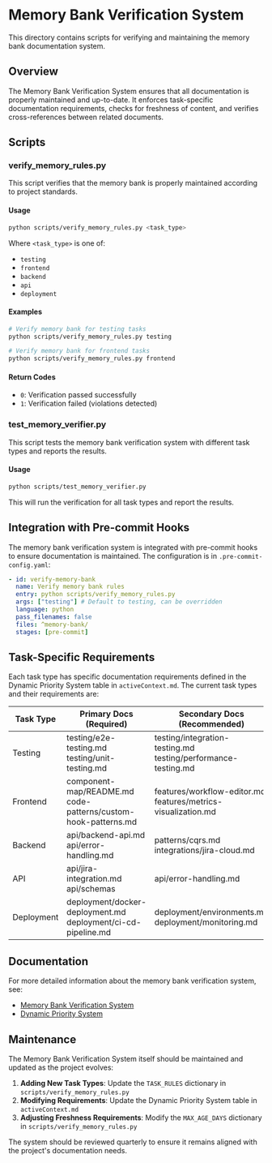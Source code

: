# Memory Bank Verification System

This directory contains scripts for verifying and maintaining the memory bank documentation system.

## Overview

The Memory Bank Verification System ensures that all documentation is properly maintained and up-to-date. It enforces task-specific documentation requirements, checks for freshness of content, and verifies cross-references between related documents.

## Scripts

### verify_memory_rules.py

This script verifies that the memory bank is properly maintained according to project standards.

#### Usage

```bash
python scripts/verify_memory_rules.py <task_type>
```

Where `<task_type>` is one of:

- `testing`
- `frontend`
- `backend`
- `api`
- `deployment`

#### Examples

```bash
# Verify memory bank for testing tasks
python scripts/verify_memory_rules.py testing

# Verify memory bank for frontend tasks
python scripts/verify_memory_rules.py frontend
```

#### Return Codes

- `0`: Verification passed successfully
- `1`: Verification failed (violations detected)

### test_memory_verifier.py

This script tests the memory bank verification system with different task types and reports the results.

#### Usage

```bash
python scripts/test_memory_verifier.py
```

This will run the verification for all task types and report the results.

## Integration with Pre-commit Hooks

The memory bank verification system is integrated with pre-commit hooks to ensure documentation is maintained. The configuration is in `.pre-commit-config.yaml`:

```yaml
- id: verify-memory-bank
  name: Verify memory bank rules
  entry: python scripts/verify_memory_rules.py
  args: ["testing"] # Default to testing, can be overridden
  language: python
  pass_filenames: false
  files: ^memory-bank/
  stages: [pre-commit]
```

## Task-Specific Requirements

Each task type has specific documentation requirements defined in the Dynamic Priority System table in `activeContext.md`. The current task types and their requirements are:

| Task Type  | Primary Docs (Required)                                          | Secondary Docs (Recommended)                                     |
| ---------- | ---------------------------------------------------------------- | ---------------------------------------------------------------- |
| Testing    | testing/e2e-testing.md<br>testing/unit-testing.md                | testing/integration-testing.md<br>testing/performance-testing.md |
| Frontend   | component-map/README.md<br>code-patterns/custom-hook-patterns.md | features/workflow-editor.md<br>features/metrics-visualization.md |
| Backend    | api/backend-api.md<br>api/error-handling.md                      | patterns/cqrs.md<br>integrations/jira-cloud.md                   |
| API        | api/jira-integration.md<br>api/schemas                           | api/error-handling.md                                            |
| Deployment | deployment/docker-deployment.md<br>deployment/ci-cd-pipeline.md  | deployment/environments.md<br>deployment/monitoring.md           |

## Documentation

For more detailed information about the memory bank verification system, see:

- [Memory Bank Verification System](../memory-bank/maintenance/memory-bank-verification.md)
- [Dynamic Priority System](../memory-bank/activeContext.md#dynamic-priority-system)

## Maintenance

The Memory Bank Verification System itself should be maintained and updated as the project evolves:

1. **Adding New Task Types**: Update the `TASK_RULES` dictionary in `scripts/verify_memory_rules.py`
2. **Modifying Requirements**: Update the Dynamic Priority System table in `activeContext.md`
3. **Adjusting Freshness Requirements**: Modify the `MAX_AGE_DAYS` dictionary in `scripts/verify_memory_rules.py`

The system should be reviewed quarterly to ensure it remains aligned with the project's documentation needs.
